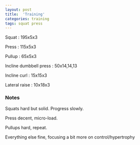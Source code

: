 ```yaml
---
layout: post
title:  'Training'
categories: training
tags: squat press
---
```


Squat : 195x5x3

Press  : 115x5x3

Pullup  : 65x5x3

Incline dumbbell press : 50x14,14,13

Incline curl  :  15x15x3

Lateral raise : 10x18x3

### Notes

Squats hard but solid. Progress slowly.

Press decent, micro-load.

Pullups hard, repeat.

Everything else fine, focusing a bit more on control/hypertrophy
